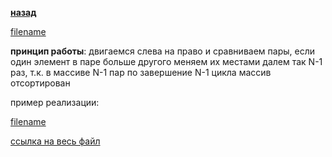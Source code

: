 **[назад](sort)**

[filename](short/bubble_sort.md ':include')

**принцип работы**:
двигаемся слева на право и сравниваем пары,
если один элемент в паре больше другого меняем их местами
далем так N-1 раз, т.к. в массиве N-1 пар
по завершение N-1 цикла массив отсортирован

пример реализации:

[filename](../_media/examples/algo/sort/bubble_sort.go ':include :type=code :fragment=bubble_sort')

[ссылка на весь файл](https://github.com/proggga/training/blob/master/docs/_media/examples/algo/sort/bubble_sort.go)
